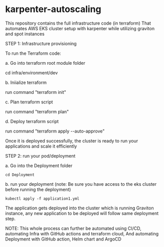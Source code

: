 # karpenter-autoscaling

This repository contains the full infrastructure code (in terraform) That automates AWS EKS cluster setup with karpenter while utilizing graviton and spot instances


STEP 1: Infrastructure provisioning

To run the Terraform code: 

a. Go into terraform root module folder

cd infra/environment/dev

b. Iniialize terraform

run command "terraform init"

c. Plan terraform script

run command "terraform plan"

d. Deploy terraform script

run command "terraform apply --auto-approve"

Once it is deployed successfully, the cluster is ready to run your applications and scale it efficiently 


STEP 2: run your pod/deployment

a. Go into the Deployment folder

    cd Deployment

b. run your deployment (note: Be sure you have access to the eks cluster before running the deployment)

    kubectl apply -f application1.yml

The application gets deployed into the cluster which is running Graviton instance,
any new application to be deployed will follow same deployment step.


NOTE: This whole process can further be automated using CI/CD, automating Infra with GitHub actions and terraform cloud, And automating Deployment with GitHub action, Helm chart and ArgoCD



